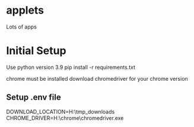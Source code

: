 # applets
Lots of apps

# Initial Setup

Use python version 3.9
pip install -r requirements.txt

chrome must be installed
download chromedriver for your chrome version

## Setup .env file

DOWNLOAD_LOCATION=H:\tmp_downloads
CHROME_DRIVER=H:\chrome\chromedriver.exe

